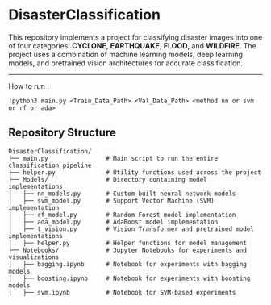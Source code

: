 # DisasterClassification

This repository implements a project for classifying disaster images into one of four categories: **CYCLONE**, **EARTHQUAKE**, **FLOOD**, and **WILDFIRE**. The project uses a combination of machine learning models, deep learning models, and pretrained vision architectures for accurate classification.

---

How to run : 
```
!python3 main.py <Train_Data_Path> <Val_Data_Path> <method nn or svm or rf or ada>
```

## Repository Structure

```plaintext
DisasterClassification/
├── main.py                # Main script to run the entire classification pipeline
├── helper.py              # Utility functions used across the project
├── Models/                # Directory containing model implementations
│   ├── nn_models.py       # Custom-built neural network models
│   ├── svm_model.py       # Support Vector Machine (SVM) implementation
│   ├── rf_model.py        # Random Forest model implementation
│   ├── ada_model.py       # AdaBoost model implementation
│   ├── t_vision.py        # Vision Transformer and pretrained model implementations
│   ├── helper.py          # Helper functions for model management
├── Notebooks/             # Jupyter Notebooks for experiments and visualizations
│   ├── bagging.ipynb      # Notebook for experiments with bagging models
│   ├── boosting.ipynb     # Notebook for experiments with boosting models
│   ├── svm.ipynb          # Notebook for SVM-based experiments
